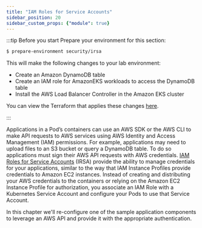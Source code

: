 ```yaml
---
title: "IAM Roles for Service Accounts"
sidebar_position: 20
sidebar_custom_props: {"module": true}
---
```


:::tip Before you start
Prepare your environment for this section:

```bash timeout=300 wait=30
$ prepare-environment security/irsa
```

This will make the following changes to your lab environment:
- Create an Amazon DynamoDB table
- Create an IAM role for AmazonEKS workloads to access the DynamoDB table
- Install the AWS Load Balancer Controller in the Amazon EKS cluster

You can view the Terraform that applies these changes [here](https://github.com/VAR::MANIFESTS_OWNER/VAR::MANIFESTS_REPOSITORY/tree/VAR::MANIFESTS_REF/manifests/modules/security/irsa/.workshop/terraform).

:::

Applications in a Pod’s containers can use an AWS SDK or the AWS CLI to make API requests to AWS services using AWS Identity and Access Management (IAM) permissions. For example, applications may need to upload files to an S3 bucket or query a DynamoDB table. To do so applications must sign their AWS API requests with AWS credentials. [IAM Roles for Service Accounts](https://docs.aws.amazon.com/eks/latest/userguide/iam-roles-for-service-accounts.html) (IRSA) provide the ability to manage credentials for your applications, similar to the way that IAM Instance Profiles provide credentials to Amazon EC2 instances. Instead of creating and distributing your AWS credentials to the containers or relying on the Amazon EC2 Instance Profile for authorization, you associate an IAM Role with a Kubernetes Service Account and configure your Pods to use that Service Account.

In this chapter we'll re-configure one of the sample application components to leverage an AWS API and provide it with the appropriate authentication.
